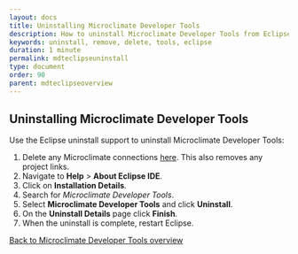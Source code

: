 ```yaml
---
layout: docs
title: Uninstalling Microclimate Developer Tools
description: How to uninstall Microclimate Developer Tools from Eclipse
keywords: uninstall, remove, delete, tools, eclipse
duration: 1 minute
permalink: mdteclipseuninstall
type: document
order: 90
parent: mdteclipseoverview
---
```


## Uninstalling Microclimate Developer Tools

Use the Eclipse uninstall support to uninstall Microclimate Developer Tools:

1. Delete any Microclimate connections [here](mdteclipsedeleteconnection).  This also removes any project links.
2. Navigate to **Help** > **About Eclipse IDE**.
3. Click on **Installation Details**.
4. Search for *Microclimate Developer Tools*.
5. Select **Microclimate Developer Tools** and click **Uninstall**.
6. On the **Uninstall Details** page click **Finish**.
7. When the uninstall is complete, restart Eclipse.

[Back to Microclimate Developer Tools overview](mdteclipseoverview)
